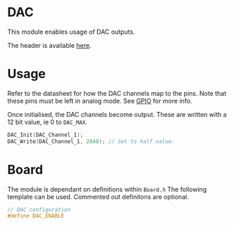 # DAC
This module enables usage of DAC outputs.

The header is available [here](../Lib/DAC.h).

# Usage

Refer to the datasheet for how the DAC channels map to the pins. Note that these pins must be left in analog mode. See [GPIO](GPIO.md) for more info.

Once initialised, the DAC channels become output. These are written with a 12 bit value, ie 0 to `DAC_MAX`.

```C
DAC_Init(DAC_Channel_1);
DAC_Write(DAC_Channel_1, 2048); // Set to half value.
```

# Board

The module is dependant on  definitions within `Board.h`
The following template can be used.
Commented out definitons are optional.

```C
// DAC configuration
#define DAC_ENABLE
```
